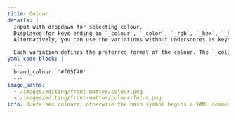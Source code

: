 ```yaml
---
title: Colour
details: |
  Input with dropdown for selecting colour.
  Displayed for keys ending in `_colour`, `_color`, `_rgb`, `_hex`, `_hsv` and `_hsl`.
  Alternatively, you can use the variations without underscores as keys (e.g. `rgb` or `colour`).

  Each variation defines the preferred format of the colour. The `_colour` and `_color` variations default to hex.
yaml_code_block: |
  ---
  brand_colour: '#f05f40'
  ---
image_paths:
  - /images/editing/front-matter/colour.png
  - /images/editing/front-matter/colour-focus.png
info: Quote hex colours, otherwise the hash symbol begins a YAML comment.
---
```

